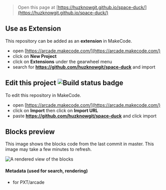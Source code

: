  


> Open this page at [https://huzknowgit.github.io/space-duck/](https://huzknowgit.github.io/space-duck/)

## Use as Extension

This repository can be added as an **extension** in MakeCode.

* open [https://arcade.makecode.com/](https://arcade.makecode.com/)
* click on **New Project**
* click on **Extensions** under the gearwheel menu
* search for **https://github.com/huzknowgit/space-duck** and import

## Edit this project ![Build status badge](https://github.com/huzknowgit/space-duck/workflows/MakeCode/badge.svg)

To edit this repository in MakeCode.

* open [https://arcade.makecode.com/](https://arcade.makecode.com/)
* click on **Import** then click on **Import URL**
* paste **https://github.com/huzknowgit/space-duck** and click import

## Blocks preview

This image shows the blocks code from the last commit in master.
This image may take a few minutes to refresh.

![A rendered view of the blocks](https://github.com/huzknowgit/space-duck/raw/master/.github/makecode/blocks.png)

#### Metadata (used for search, rendering)

* for PXT/arcade
<script src="https://makecode.com/gh-pages-embed.js"></script><script>makeCodeRender("{{ site.makecode.home_url }}", "{{ site.github.owner_name }}/{{ site.github.repository_name }}");</script>
